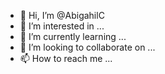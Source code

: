 - 👋 Hi, I’m @AbigahilC
- 👀 I’m interested in ...
- 🌱 I’m currently learning ...
- 💞️ I’m looking to collaborate on ...
- 📫 How to reach me ...

<!---
AbigahilC/AbigahilC is a ✨ special ✨ repository because its `README.md` (this file) appears on your GitHub profile.
You can click the Preview link to take a look at your changes.
--->
